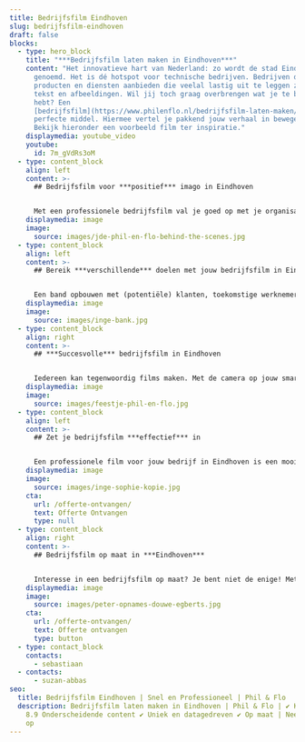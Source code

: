 ```yaml
---
title: Bedrijfsfilm Eindhoven
slug: bedrijfsfilm-eindhoven
draft: false
blocks:
  - type: hero_block
    title: "***Bedrijfsfilm laten maken in Eindhoven***"
    content: "Het innovatieve hart van Nederland: zo wordt de stad Eindhoven ook wel
      genoemd. Het is dé hotspot voor technische bedrijven. Bedrijven die
      producten en diensten aanbieden die veelal lastig uit te leggen zijn in
      tekst en afbeeldingen. Wil jij toch graag overbrengen wat je te bieden
      hebt? Een
      [bedrijfsfilm](https://www.philenflo.nl/bedrijfsfilm-laten-maken/) is het
      perfecte middel. Hiermee vertel je pakkend jouw verhaal in bewegend beeld.
      Bekijk hieronder een voorbeeld film ter inspiratie."
    displaymedia: youtube_video
    youtube:
      id: 7m_gVdRs3oM
  - type: content_block
    align: left
    content: >-
      ## Bedrijfsfilm voor ***positief*** imago in Eindhoven


      Met een professionele bedrijfsfilm val je goed op met je organisatie in Eindhoven en de rest van de wereld. Je pakt de aandacht, zet de toon en laat een blijvende indruk achter. Resultaten die je met een hele lap tekst nooit zult bereiken, omdat mensen nu eenmaal sneller geboeid raken door sterke camerabeelden, een geanimeerde uitleg en sfeervolle achtergrondmuziek.
    displaymedia: image
    image:
      source: images/jde-phil-en-flo-behind-the-scenes.jpg
  - type: content_block
    align: left
    content: >-
      ## Bereik ***verschillende*** doelen met jouw bedrijfsfilm in Eindhoven


      Een band opbouwen met (potentiële) klanten, toekomstige werknemers voorlichten of nieuwe opdrachtgevers overtuigen: een bedrijfsfilm kan verschillende doelen dienen voor jouw onderneming in Eindhoven. Stuk voor stuk doelen die wij van Phil & Flo bereiken door authentieke storytelling, waardoor je een blijvende, emotionele connectie maakt met jouw doelgroep. Een goed gevoel dat ze straks voor jou kiezen. Neem contact op om een bedrijfsfilm te laten maken in Eindhoven.
    displaymedia: image
    image:
      source: images/inge-bank.jpg
  - type: content_block
    align: right
    content: >-
      ## ***Succesvolle*** bedrijfsfilm in Eindhoven


      Iedereen kan tegenwoordig films maken. Met de camera op jouw smartphone en goedkope of zelfs gratis video editing software kun je al aan de slag. Maar vertel je dan het juiste verhaal, raak je dan de juiste snaar, en heb je er Uberhaupt tijd voor? Onze professionals leveren echt iets beters. Zeker in branches waar bedrijven over elkaar heen buitelen om aandacht te krijgen is een krachtige bedrijfsfilm cruciaal. Juist daarom kies je voor een professioneel videoproductiebedrijf dat vanuit jaren praktijkervaring jouw bedrijfsfilm produceert. In Eindhoven kun je hiervoor terecht bij Phil & Flo Creative Studio.
    displaymedia: image
    image:
      source: images/feestje-phil-en-flo.jpg
  - type: content_block
    align: left
    content: >-
      ## Zet je bedrijfsfilm ***effectief*** in


      Een professionele film voor jouw bedrijf in Eindhoven is een mooi begin, maar hoe zorg je ervoor dat de juiste mensen hem nu ook daadwerkelijk onder ogen krijgen? Bij Phil & Flo hebben we veel ervaring met [videomarketingcampagne](https://www.philenflo.nl/oplossingen/videomarketing/)campagnes. Van traditionele Ad campagnes op je website tot “organische” video’s op social media. Haal ons in huis en je film wordt zeker gezien. [](https://www.freshtv.nl/contact/)
    displaymedia: image
    image:
      source: images/inge-sophie-kopie.jpg
    cta:
      url: /offerte-ontvangen/
      text: Offerte Ontvangen
      type: null
  - type: content_block
    align: right
    content: >-
      ## Bedrijfsfilm op maat in ***Eindhoven***


      Interesse in een bedrijfsfilm op maat? Je bent niet de enige! Met ruim 400 klanten in Eindhoven en de rest van Nederland zijn we populair door onze kennis en jarenlange ervaring. Wij helpen je desgewenst bij iedere stap: van allereerst conceptontwikkeling en een succesvol script tot de inzet van jouw video in een complete marketingcampagne. Of je nu zelf allerlei ideeën hebt over je film of het hele concept door ons laat uitdenken.
    displaymedia: image
    image:
      source: images/peter-opnames-douwe-egberts.jpg
    cta:
      url: /offerte-ontvangen/
      text: Offerte ontvangen
      type: button
  - type: contact_block
    contacts:
      - sebastiaan
  - contacts:
      - suzan-abbas
seo:
  title: Bedrijfsfilm Eindhoven | Snel en Professioneel | Phil & Flo
  description: Bedrijfsfilm laten maken in Eindhoven | Phil & Flo | ✔ Klantscore
    8.9 Onderscheidende content ✔ Uniek en datagedreven ✔ Op maat | Neem contact
    op
---
```

